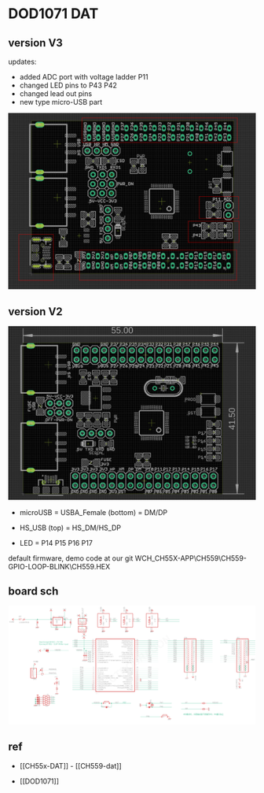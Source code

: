 

# DOD1071 DAT



## version V3 

updates:
- added ADC port with voltage ladder P11
- changed LED pins to P43 P42
- changed lead out pins 
- new type micro-USB part

![](31-28-18-17-03-2023.png)

## version V2

![](50-16-15-31-01-2023.png)

- microUSB = USBA_Female (bottom) = DM/DP
- HS_USB (top) = HS_DM/HS_DP




- LED = P14 P15 P16 P17

default firmware, demo code at our git
WCH_CH55X-APP\CH559\CH559-GPIO-LOOP-BLINK\CH559.HEX


## board sch 

![](28-39-14-25-07-2023.png)

## ref 

- [[CH55x-DAT]] - [[CH559-dat]]

- [[DOD1071]] 